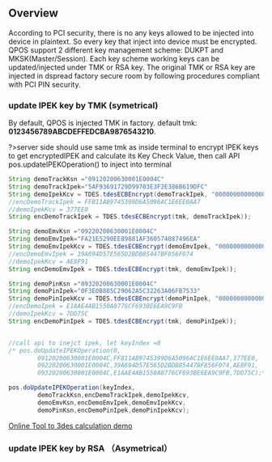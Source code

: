 ## Overview

According to PCI security, there is no any keys allowed to be injected into device in plaintext. So every key that inject into device must be encrypted. QPOS support 2 different key management scheme: DUKPT and MKSK(Master/Session). Each key scheme working keys can be updated/injected under TMK or RSA key. The original TMK or RSA key are injected in dspread factory secure room by following procedures compliant with PCI PIN security.


### update IPEK key by TMK (symetrical)
By default, QPOS is injected TMK in factory. default tmk: **0123456789ABCDEFFEDCBA9876543210**. 

?>server side should use same tmk as inside terminal to encrypt IPEK keys to get encryptedIPEK and calculate its Key Check Value, then call API pos.updateIPEKOperation() to inject into terminal
``` java
String demoTrackKsn ="09120200630001E0004C"
String demoTrackIpek="5AF93691729D99703E3F2E386B619DFC"
String demoIpekKcv = TDES.tdesECBEncrypt(demoTrackIpek, "0000000000000000"));
//encDemoTrackIpek = FF811AB9745399D6A5096AC1E6EE0AA7
//demoIpekKcv = 377EE0
String encDemoTrackIpek = TDES.tdesECBEncrypt(tmk, demoTrackIpek)); 

String demoEmvKsn ="09220200630001E0004C"
String demoEmvIpek="FA21E5290EE89881AF360574087496EA"
String demoEmvIpekKcv = TDES.tdesECBEncrypt(demoEmvIpek, "0000000000000000"));
//encDemoEmvIpek = 39A694D57E565D2BDB85447BF856F074
//demoIpekKcv = AE8F91
String encDemoEmvIpek = TDES.tdesECBEncrypt(tmk, demoEmvIpek)); 

String demoPinKsn ="09320200630001E0004C"
String demoPinIpek="0F3E0B885C29062A5C32263A06FB7533"
String demoPinIpekKcv = TDES.tdesECBEncrypt(demoPinIpek, "0000000000000000"));
//encDemoIpek = E1AAE4AB1550A8776CF693BE6EA9C9FB
//demoIpekKcv = 7DD75C
String encDemoPinIpek = TDES.tdesECBEncrypt(tmk, demoPinIpek)); 


//call api to inejct ipek, let keyIndex =0
/* pos.doUpdateIPEKOperation(0,   
        09120200630001E0004C,FF811AB9745399D6A5096AC1E6EE0AA7,377EE0,   
        09220200630001E0004C,39A694D57E565D2BDB85447BF856F074,AE8F91,   
        09320200630001E0004C,E1AAE4AB1550A8776CF693BE6EA9C9FB,7DD75C);*/

pos.doUpdateIPEKOperation(keyIndex,   
        demoTrackKsn,encDemoTrackIpek,demoIpekKcv,   
        demoEmvKsn,encDemoEmvIpek,demoEmvIpekKcv,   
        demoPinKsn,encDemoPinIpek,demoPinIpekKcv);
```

[Online Tool to 3des calculation demo](https://neapay.com/online-tools/des-calculator.html?data=FA21E5290EE89881AF360574087496EA&key=0123456789ABCDEFFEDCBA9876543210&algo=3DES&decr=false)


### update IPEK key by RSA （Asymetrical）


